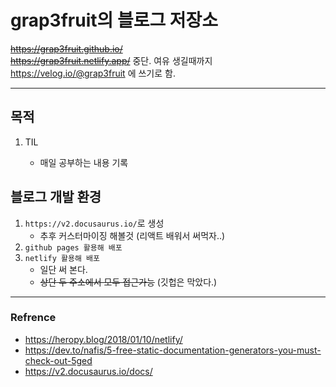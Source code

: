 # grap3fruit의 블로그 저장소

~~https://grap3fruit.github.io/~~  
~~https://grap3fruit.netlify.app/~~
중단. 여유 생길때까지 https://velog.io/@grap3fruit 에 쓰기로 함.

---

## 목적

1. TIL

   - 매일 공부하는 내용 기록

## 블로그 개발 환경

1. `https://v2.docusaurus.io/`로 생성
   - 추후 커스터마이징 해볼것 (리액트 배워서 써먹자..)
2. `github pages 활용해 배포`
3. `netlify 활용해 배포`
   - 일단 써 본다.
   - ~~상단 두 주소에서 모두 접근가능~~ (깃헙은 막았다.)

---

### Refrence

- https://heropy.blog/2018/01/10/netlify/
- https://dev.to/nafis/5-free-static-documentation-generators-you-must-check-out-5ged
- https://v2.docusaurus.io/docs/

